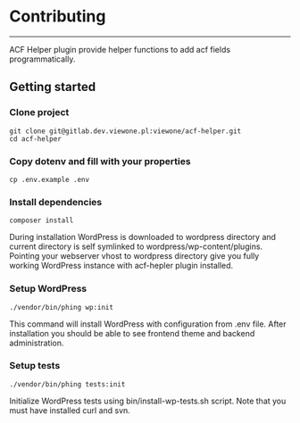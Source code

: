 # Contributing
--------------
ACF Helper plugin provide helper functions to add acf fields programmatically.

## Getting started

### Clone project
```
git clone git@gitlab.dev.viewone.pl:viewone/acf-helper.git
cd acf-helper
```

### Copy dotenv and fill with your properties
```
cp .env.example .env
```

### Install dependencies
```
composer install
```
During installation WordPress is downloaded to wordpress directory and current directory is self symlinked to wordpress/wp-content/plugins. Pointing your webserver vhost to wordpress directory give you fully working WordPress instance with acf-hepler plugin installed.

### Setup WordPress
```
./vendor/bin/phing wp:init
```

This command will install WordPress with configuration from .env file. After installation you should be able to see frontend theme and backend administration.

### Setup tests
```
./vendor/bin/phing tests:init
```

Initialize WordPress tests using bin/install-wp-tests.sh script. Note that you must have installed curl and svn.
